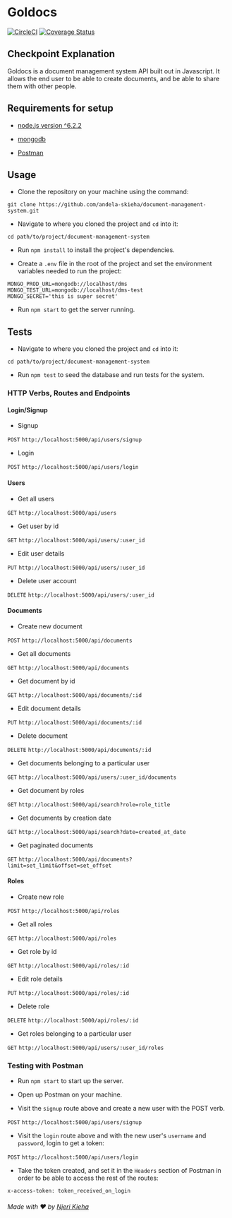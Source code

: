 # Goldocs

[![CircleCI](https://circleci.com/gh/andela-skieha/document-management-system/tree/master.svg?style=svg)](https://circleci.com/gh/andela-skieha/document-management-system/tree/master)
[![Coverage Status](https://coveralls.io/repos/github/andela-skieha/document-management-system/badge.svg?branch=master)](https://coveralls.io/github/andela-skieha/document-management-system?branch=master)

## Checkpoint Explanation
Goldocs is a document management system API built out in Javascript. It allows the end user to be able to create documents, and be able to share them with other people.

## Requirements for setup

* [node.js version ^6.2.2](https://nodejs.org/en/)

* [mongodb](http://mongodb.github.io/node-mongodb-native/2.1/)

* [Postman](https://www.getpostman.com/)

## Usage

* Clone the repository on your machine using the command:

`git clone https://github.com/andela-skieha/document-management-system.git`

* Navigate to where you cloned the project and `cd` into it:

`cd path/to/project/document-management-system`

* Run `npm install` to install the project's dependencies.

* Create a `.env` file in the root of the project and set the environment variables needed to run the project:

```
MONGO_PROD_URL=mongodb://localhost/dms
MONGO_TEST_URL=mongodb://localhost/dms-test
MONGO_SECRET='this is super secret'
```

* Run `npm start` to get the server running.

## Tests

* Navigate to where you cloned the project and `cd` into it:

`cd path/to/project/document-management-system`

* Run `npm test` to seed the database and run tests for the system.

### HTTP Verbs, Routes and Endpoints

#### Login/Signup

* Signup

`POST` `http://localhost:5000/api/users/signup`

* Login

`POST` `http://localhost:5000/api/users/login`

#### Users

* Get all users

`GET` `http://localhost:5000/api/users`

* Get user by id

`GET` `http://localhost:5000/api/users/:user_id`

* Edit user details

`PUT` `http://localhost:5000/api/users/:user_id`

* Delete user account

`DELETE` `http://localhost:5000/api/users/:user_id`

#### Documents

* Create new document

`POST` `http://localhost:5000/api/documents`

* Get all documents

`GET` `http://localhost:5000/api/documents`

* Get document by id

`GET` `http://localhost:5000/api/documents/:id`

* Edit document details

`PUT` `http://localhost:5000/api/documents/:id`

* Delete document

`DELETE` `http://localhost:5000/api/documents/:id`

* Get documents belonging to a particular user

`GET` `http://localhost:5000/api/users/:user_id/documents`

* Get document by roles

`GET` `http://localhost:5000/api/search?role=role_title`

* Get documents by creation date

`GET` `http://localhost:5000/api/search?date=created_at_date`

* Get paginated documents

`GET` `http://localhost:5000/api/documents?limit=set_limit&offset=set_offset`

#### Roles

* Create new role

`POST` `http://localhost:5000/api/roles`

* Get all roles

`GET` `http://localhost:5000/api/roles`

* Get role by id

`GET` `http://localhost:5000/api/roles/:id`

* Edit role details

`PUT` `http://localhost:5000/api/roles/:id`

* Delete role

`DELETE` `http://localhost:5000/api/roles/:id`

* Get roles belonging to a particular user

`GET` `http://localhost:5000/api/users/:user_id/roles`

### Testing with Postman

* Run `npm start` to start up the server.

* Open up Postman on your machine.

* Visit the `signup` route above and create a new user with the POST verb.

`POST` `http://localhost:5000/api/users/signup`

* Visit the `login` route above and with the new user's `username` and `password`, login to get a token:

`POST` `http://localhost:5000/api/users/login`

* Take the token created, and set it in the `Headers` section of Postman in order to be able to access the rest of the routes:

`x-access-token: token_received_on_login`


###### *Made with ❤️ by [Njeri Kieha](https://github.com/andela-skieha)*
